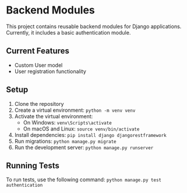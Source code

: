 # Backend Modules

This project contains reusable backend modules for Django applications. Currently, it includes a basic authentication module.

## Current Features

- Custom User model
- User registration functionality

## Setup

1. Clone the repository
2. Create a virtual environment: `python -m venv venv`
3. Activate the virtual environment: 
   - On Windows: `venv\Scripts\activate`
   - On macOS and Linux: `source venv/bin/activate`
4. Install dependencies: `pip install django djangorestframework`
5. Run migrations: `python manage.py migrate`
6. Run the development server: `python manage.py runserver`

## Running Tests

To run tests, use the following command:
`python manage.py test authentication`
